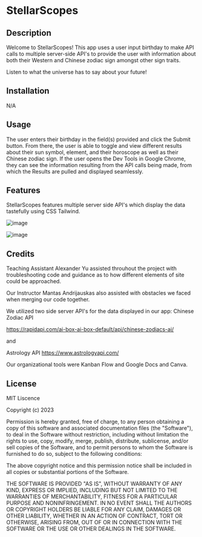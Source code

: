 # StellarScopes

## Description

Welcome to StellarScopes! This app uses a user input birthday to make API calls to multiple server-side API's to provide the user with information about both their Western and Chinese zodiac sign amongst other sign traits.

Listen to what the universe has to say about your future!

## Installation

N/A

## Usage

The user enters their birthday in the field(s) provided and click the Submit button. From there, the user is able to toggle and view different results about their sun symbol, element, and their horoscope as well as their Chinese zodiac sign. If the user opens the Dev Tools in Google Chrome, they can see the information resulting from the API calls being made, from which the Results are pulled and displayed seamlessly.

## Features
StellarScopes features multiple server side API's which display the data tastefully using CSS Tailwind.


![image](https://github.com/Wormhole616/ProjectHoroscope/assets/109124878/62b190fa-1bba-4ba2-b286-186ada8447aa)


![image](https://github.com/Wormhole616/ProjectHoroscope/assets/109124878/2f6c4ffd-7355-447e-ba7b-0c36e421ce5b)




## Credits

Teaching Assistant Alexander Yu assisted throuhout the project with troubleshooting code and guidance as to how different elements of site could be approached. 

Our Instructor Mantas Andrijauskas also assisted with obstacles we faced when merging our code together. 

We utilized two side server API's for the data displayed in our app: 
Chinese Zodiac API

https://rapidapi.com/ai-box-ai-box-default/api/chinese-zodiacs-ai/

and 

Astrology API https://www.astrologyapi.com/

Our organizational tools were Kanban Flow and Google Docs and Canva.


## License

MIT Liscence

Copyright (c) 2023

Permission is hereby granted, free of charge, to any person obtaining a copy of this software and associated documentation files (the "Software"), to deal in the Software without restriction, including without limitation the rights to use, copy, modify, merge, publish, distribute, sublicense, and/or sell copies of the Software, and to permit persons to whom the Software is furnished to do so, subject to the following conditions:

The above copyright notice and this permission notice shall be included in all copies or substantial portions of the Software.

THE SOFTWARE IS PROVIDED "AS IS", WITHOUT WARRANTY OF ANY KIND, EXPRESS OR IMPLIED, INCLUDING BUT NOT LIMITED TO THE WARRANTIES OF MERCHANTABILITY, FITNESS FOR A PARTICULAR PURPOSE AND NONINFRINGEMENT. IN NO EVENT SHALL THE AUTHORS OR COPYRIGHT HOLDERS BE LIABLE FOR ANY CLAIM, DAMAGES OR OTHER LIABILITY, WHETHER IN AN ACTION OF CONTRACT, TORT OR OTHERWISE, ARISING FROM, OUT OF OR IN CONNECTION WITH THE SOFTWARE OR THE USE OR OTHER DEALINGS IN THE SOFTWARE.

